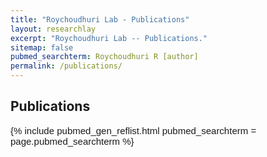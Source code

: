 ```yaml
---
title: "Roychoudhuri Lab - Publications"
layout: researchlay
excerpt: "Roychoudhuri Lab -- Publications."
sitemap: false
pubmed_searchterm: Roychoudhuri R [author]
permalink: /publications/
---
```


## Publications
<div style="font-family: Helvetica,Arial,sans-serif; font-size: 15">
{% include pubmed_gen_reflist.html pubmed_searchterm = page.pubmed_searchterm %}
</div>